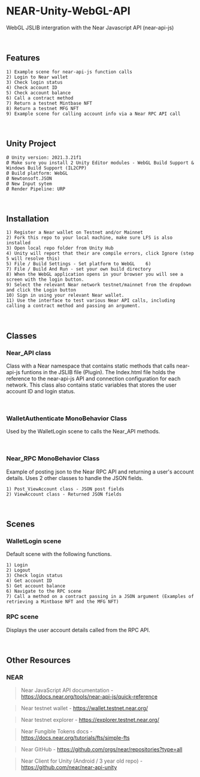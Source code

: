 # NEAR-Unity-WebGL-API
WebGL JSLIB intergration with the Near Javascript API (near-api-js)

<p>&nbsp;</p>

## Features

    1) Example scene for near-api-js function calls
    2) Login to Near wallet
    3) Check login status
    4) Check account ID
    5) Check account balance
    6) Call a contract method
    7) Return a testnet Mintbase NFT
    8) Return a testnet MFG NFT
    9) Example scene for calling account info via a Near RPC API call

<p>&nbsp;</p>

## Unity Project 

	Ø Unity version: 2021.3.21f1
	Ø Make sure you install 2 Unity Editor modules - WebGL Build Support & Windows Build Support (IL2CPP)
	Ø Build platform: WebGL
	Ø Newtonsoft.JSON
	Ø New Input sytem
	Ø Render Pipeline: URP

<p>&nbsp;</p>

## Installation


	1) Register a Near wallet on Testnet and/or Mainnet
	2) Fork this repo to your local machine, make sure LFS is also installed
	3) Open local repo folder from Unity Hub
	4) Unity will report that their are compile errors, click Ignore (step 5 will resolve this)
	5) File / Build Settings - Set platform to WebGL	6) 
	7) File / Build And Run - set your own build directory
	8) When the WebGL application opens in your browser you will see a screen with the login button.
	9) Select the relevant Near network testnet/mainnet from the dropdown and click the Login button
	10) Sign in using your relevant Near wallet.
	11) Use the interface to test various Near API calls, including calling a contract method and passing an argument. 


<p>&nbsp;</p>


## Classes

### Near_API class 
Class with a Near namespace that contains static methods that calls near-api-js funtions in the JSLIB file (Plugin). The Index.html file holds the reference to the near-api-js API and connection configuration for each network. This class also contains static variables that stores the user account ID and login status. 

<p>&nbsp;</p>

### WalletAuthenticate MonoBehavior Class
Used by the WalletLogin scene to calls the Near_API methods.

<p>&nbsp;</p>

### Near_RPC MonoBehavior Class
Example of posting json to the Near RPC API and returning a user's account details. Uses 2 other classes to handle the JSON fields.

	1) Post_ViewAccount class - JSON post fields
	2) ViewAccount class - Returned JSON fields
 
<p>&nbsp;</p>

## Scenes

### WalletLogin scene

Default scene with the following functions.

	1) Login
	2) Logout
	3) Check login status
	4) Get account ID
	5) Get account balance
	6) Navigate to the RPC scene
	7) Call a method on a contract passing in a JSON argument (Examples of retrieving a Mintbase NFT and the MFG NFT)


### RPC scene

Displays the user account details called from the RPC API.

<p>&nbsp;</p>

## Other Resources

### NEAR
> Near JavaScript API documentation - https://docs.near.org/tools/near-api-js/quick-reference

> Near testnet wallet - https://wallet.testnet.near.org/

> Near testnet explorer - https://explorer.testnet.near.org/

> Near Fungible Tokens docs - https://docs.near.org/tutorials/fts/simple-fts

> Near GitHub - https://github.com/orgs/near/repositories?type=all

> Near Client for Unity (Android / 3 year old repo) - https://github.com/near/near-api-unity
